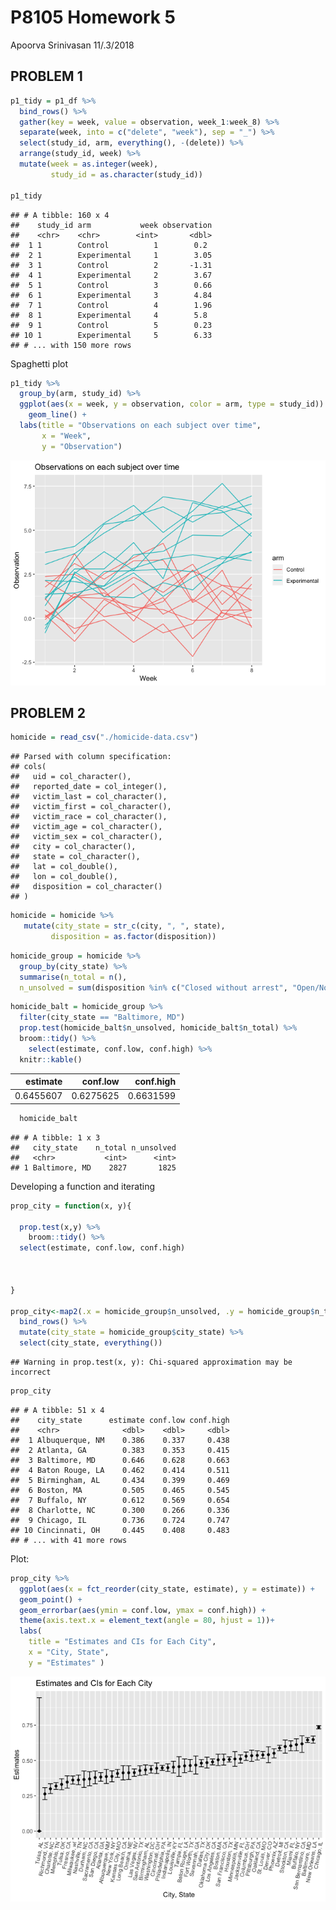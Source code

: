 P8105 Homework 5
================
Apoorva Srinivasan
11/.3/2018

PROBLEM 1
---------

``` r
p1_tidy = p1_df %>%
  bind_rows() %>%
  gather(key = week, value = observation, week_1:week_8) %>%
  separate(week, into = c("delete", "week"), sep = "_") %>%
  select(study_id, arm, everything(), -(delete)) %>%
  arrange(study_id, week) %>%
  mutate(week = as.integer(week), 
         study_id = as.character(study_id))

p1_tidy
```

    ## # A tibble: 160 x 4
    ##    study_id arm           week observation
    ##    <chr>    <chr>        <int>       <dbl>
    ##  1 1        Control          1        0.2 
    ##  2 1        Experimental     1        3.05
    ##  3 1        Control          2       -1.31
    ##  4 1        Experimental     2        3.67
    ##  5 1        Control          3        0.66
    ##  6 1        Experimental     3        4.84
    ##  7 1        Control          4        1.96
    ##  8 1        Experimental     4        5.8 
    ##  9 1        Control          5        0.23
    ## 10 1        Experimental     5        6.33
    ## # ... with 150 more rows

Spaghetti plot

``` r
p1_tidy %>%
  group_by(arm, study_id) %>% 
  ggplot(aes(x = week, y = observation, color = arm, type = study_id)) + 
    geom_line() +
  labs(title = "Observations on each subject over time",
       x = "Week", 
       y = "Observation")
```

![](p8105_hw5_as5697_files/figure-markdown_github/unnamed-chunk-3-1.png)

PROBLEM 2
---------

``` r
homicide = read_csv("./homicide-data.csv")
```

    ## Parsed with column specification:
    ## cols(
    ##   uid = col_character(),
    ##   reported_date = col_integer(),
    ##   victim_last = col_character(),
    ##   victim_first = col_character(),
    ##   victim_race = col_character(),
    ##   victim_age = col_character(),
    ##   victim_sex = col_character(),
    ##   city = col_character(),
    ##   state = col_character(),
    ##   lat = col_double(),
    ##   lon = col_double(),
    ##   disposition = col_character()
    ## )

``` r
homicide = homicide %>%
   mutate(city_state = str_c(city, ", ", state),
         disposition = as.factor(disposition))
```

``` r
homicide_group = homicide %>%
  group_by(city_state) %>%
  summarise(n_total = n(),
  n_unsolved = sum(disposition %in% c("Closed without arrest", "Open/No arrest")))
```

``` r
homicide_balt = homicide_group %>%
  filter(city_state == "Baltimore, MD") 
  prop.test(homicide_balt$n_unsolved, homicide_balt$n_total) %>%
  broom::tidy() %>%
    select(estimate, conf.low, conf.high) %>% 
  knitr::kable()
```

|   estimate|   conf.low|  conf.high|
|----------:|----------:|----------:|
|  0.6455607|  0.6275625|  0.6631599|

``` r
  homicide_balt
```

    ## # A tibble: 1 x 3
    ##   city_state    n_total n_unsolved
    ##   <chr>           <int>      <int>
    ## 1 Baltimore, MD    2827       1825

Developing a function and iterating

``` r
prop_city = function(x, y){
  
  prop.test(x,y) %>% 
    broom::tidy() %>% 
  select(estimate, conf.low, conf.high)
  
  
  
}

prop_city<-map2(.x = homicide_group$n_unsolved, .y = homicide_group$n_total, ~prop_city(.x, .y)) %>% 
  bind_rows() %>% 
  mutate(city_state = homicide_group$city_state) %>% 
  select(city_state, everything()) 
```

    ## Warning in prop.test(x, y): Chi-squared approximation may be incorrect

``` r
prop_city
```

    ## # A tibble: 51 x 4
    ##    city_state      estimate conf.low conf.high
    ##    <chr>              <dbl>    <dbl>     <dbl>
    ##  1 Albuquerque, NM    0.386    0.337     0.438
    ##  2 Atlanta, GA        0.383    0.353     0.415
    ##  3 Baltimore, MD      0.646    0.628     0.663
    ##  4 Baton Rouge, LA    0.462    0.414     0.511
    ##  5 Birmingham, AL     0.434    0.399     0.469
    ##  6 Boston, MA         0.505    0.465     0.545
    ##  7 Buffalo, NY        0.612    0.569     0.654
    ##  8 Charlotte, NC      0.300    0.266     0.336
    ##  9 Chicago, IL        0.736    0.724     0.747
    ## 10 Cincinnati, OH     0.445    0.408     0.483
    ## # ... with 41 more rows

Plot:

``` r
prop_city %>% 
  ggplot(aes(x = fct_reorder(city_state, estimate), y = estimate)) +
  geom_point() +
  geom_errorbar(aes(ymin = conf.low, ymax = conf.high)) +
  theme(axis.text.x = element_text(angle = 80, hjust = 1))+
  labs(
    title = "Estimates and CIs for Each City",
    x = "City, State",
    y = "Estimates" )
```

![](p8105_hw5_as5697_files/figure-markdown_github/unnamed-chunk-9-1.png)
